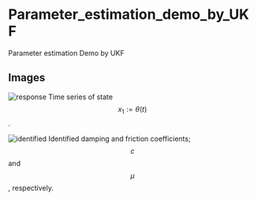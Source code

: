 # Parameter_estimation_demo_by_UKF
Parameter estimation Demo by UKF

## Images


![response](https://user-images.githubusercontent.com/114337358/193397387-294ff43d-8803-481f-b96c-6bae43ab9b28.png)
Time series of state $$ x_1 := \theta (t) $$.


![identified](https://user-images.githubusercontent.com/114337358/193397390-ce971b27-1378-4827-be87-016376857eca.png)
Identified damping and friction coefficients; $$ c $$ and $$ \mu $$, respectively.
